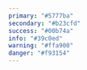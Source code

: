 ```yaml
---
primary: "#5777ba"
secondary: "#b23cfd"
success: "#00b74a"
info: "#39c0ed"
warning: "#ffa900"
danger: "#f93154"
---
```

